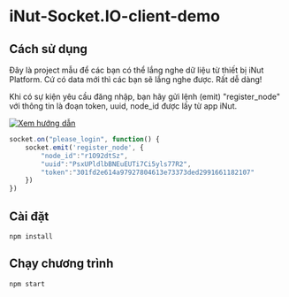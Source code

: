 
# iNut-Socket.IO-client-demo

## Cách sử dụng

Đây là project mẫu để các bạn có thể lắng nghe dữ liệu từ thiết bị iNut Platform. Cứ có data mới thì các bạn sẽ lắng nghe được. Rất dễ dàng!

Khi có sự kiện yêu cầu đăng nhập, bạn hãy gửi lệnh (emit) "register_node" với thông tin là đoạn token, uuid, node_id được lấy từ app iNut.

[![Xem hướng dẫn](https://platform.mysmarthome.vn/sites/default/files/pictures/hung_dn_ly_m_qrcode_danh_cho_lp_trnh_vien_trong_inut_platform_-_youtube_-_google_chrome.jpg)](https://www.youtube.com/watch?v=zRDmP622NUg)

```js
socket.on("please_login", function() {
	socket.emit('register_node', {
		"node_id":"r1O92dtSz",
		"uuid":"PsxUPldlbBNEuEUTi7Ci5yls77R2",
		"token":"301fd2e614a97927804613e73373ded2991661182107"
	})
})
```

## Cài đặt

```
npm install 
```

## Chạy chương trình

```
npm start
```
